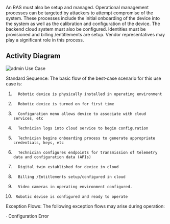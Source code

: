 An RAS must also be setup and managed. Operational management processes can be targeted by attackers to attempt compromise of the system. These processes include the initial onboarding of the device into the system as well as the calibration and configuration of the device. The backend cloud system must also be configured. Identities must be provisioned and billing /entitlements are setup. Vendor representatives may play a significant role in this process. 

<h2> Activity Diagram </h2> 

![admin Use Case](https://user-images.githubusercontent.com/10893218/189974766-5155ce81-7b11-442d-9e6b-61f908c74a74.png)

Standard Sequence: The basic flow of the best-case scenario for this use case is:

1.       Robotic device is physically installed in operating environment
2.       Robotic device is turned on for first time
3.       Configuration menu allows device to associate with cloud services, etc
4.       Technician logs into cloud service to begin configuration
5.       Technician begins onboarding process to generate appropriate credentials, keys, etc
6.       Technician configures endpoints for transmission of telemetry data and configuration data (APIs)
7.       Digital twin established for device in cloud
8.       Billing /Entitlements setup/configured in cloud
9.       Video cameras in operating environment configured.
10.      Robotic devise is configured and ready to operate


Exception Flows: The following exception flows may arise during operation:

·         Configuration Error
